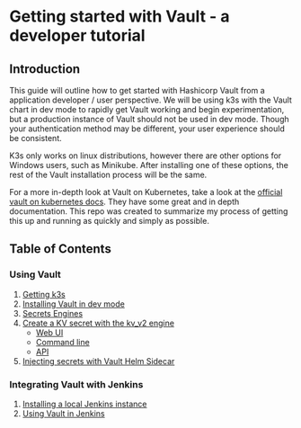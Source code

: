 # Getting started with Vault - a developer tutorial

## Introduction

This guide will outline how to get started with Hashicorp Vault from a application developer / user perspective. We will be using k3s with the Vault chart in dev mode to rapidly get Vault working and begin experimentation, but a production instance of Vault should not be used in dev mode. Though your authentication method may be different, your user experience should be consistent.

K3s only works on linux distributions, however there are other options for Windows users, such as Minikube. After installing one of these options, the rest of the Vault installation process will be the same.

For a more in-depth look at Vault on Kubernetes, take a look at the [official vault on kubernetes docs](https://learn.hashicorp.com/collections/vault/kubernetes). They have some great and in depth documentation. This repo was created to summarize my process of getting this up and running as quickly and simply as possible.

## Table of Contents

### Using Vault

1. [Getting k3s](k3s_install.md)
2. [Installing Vault in dev mode](vault_install.md)
3. [Secrets Engines](secrets_engines.md)
4. [Create a KV secret with the kv_v2 engine](kv_secret/intro.md)
    - [Web UI](kv_secret/web_ui.md)
    - [Command line](kv_secret/vault_cli.md)
    - [API](kv_secret/vault_api.md)
5. [Injecting secrets with Vault Helm Sidecar](inject_sidecar.md)

### Integrating Vault with Jenkins

1. [Installing a local Jenkins instance](jenkins_install.md)
2. [Using Vault in Jenkins](vault_in_jenkins.md)